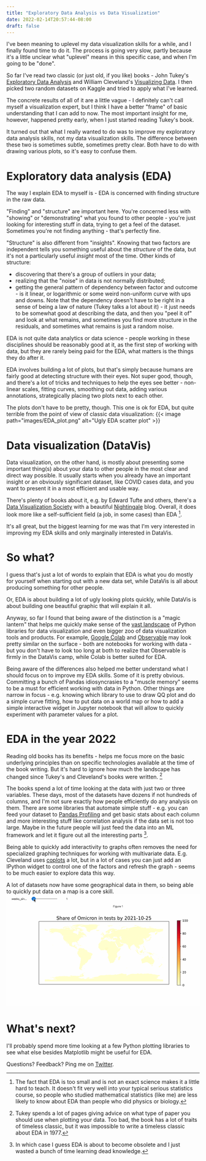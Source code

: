 ```yaml
---
title: "Exploratory Data Analysis vs Data Visualization"
date: 2022-02-14T20:57:44-08:00
draft: false
---
```

I've been meaning to uplevel my data visualization skills for a while, and I finally found time to do it. The process is going very slow, partly because it's a little unclear what "uplevel" means in this specific case, and when I'm going to be "done".

So far I've read two classic (or just old, if you like) books - John Tukey's [Exploratory Data Analysis](https://www.amazon.com/Exploratory-Data-Analysis-Classic-Version/dp/0134995457/ref=sr_1_1) and William Cleveland's [Visualizing Data](https://www.amazon.com/Visualizing-Data-William-S-Cleveland/dp/0963488406/ref=sr_1_2). I then picked two random datasets on Kaggle and tried to apply what I've learned.

The concrete results of all of it are a little vague - I definitely can't call myself a visualization expert, but I think I have a better "frame" of basic understanding that I can add to now. The most important insight for me, however, happened pretty early, when I just started reading Tukey's book.

It turned out that what I really wanted to do was to improve my exploratory data analysis skills, not my data visualization skills. The difference between these two is sometimes subtle, sometimes pretty clear. Both have to do with drawing various plots, so it's easy to confuse them.

# Exploratory data analysis (EDA)
The way I explain EDA to myself is - EDA is concerned with finding structure in the raw data.

"Finding" and "structure" are important here. You're concerned less with "showing" or "demonstrating" what you found to other people - you're just looking for interesting stuff in data, trying to get a feel of the dataset. Sometimes you're not finding anything - that's perfectly fine.

"Structure" is also different from "insights". Knowing that two factors are independent tells you something useful about the _structure_ of the data, but it's not a particularly useful _insight_ most of the time. Other kinds of structure:

- discovering that there's a group of outliers in your data;
- realizing that the "noise" in data is not normally distributed;
- getting the general pattern of dependency between factor and outcome - is it linear, or logarithmic or some weird non-uniform curve with ups and downs. Note that the dependency doesn't have to be right in a sense of being a law of nature (Tukey talks a lot about it) - it just needs to be somewhat good at describing the data, and then you "peel it of" and look at what remains, and sometimes you find more structure in the residuals, and sometimes what remains is just a random noise.

EDA is not quite data analytics or data science - people working in these disciplines should be reasonably good at it, as the first step of working with data, but they are rarely being paid for the EDA, what matters is the things they do after it.

EDA involves building a lot of plots, but that's simply because humans are fairly good at detecting structure with their eyes. Not super good, though, and there's a lot of tricks and techniques to help the eyes see better - non-linear scales, fitting curves, smoothing out data, adding various annotations, strategically placing two plots next to each other.

The plots don't have to be pretty, though. This one is ok for EDA, but quite terrible from the point of view of classic data visualization:
{{< image path="images/EDA_plot.png" alt="Ugly EDA scatter plot" >}}

# Data visualization (DataVis)
Data visualization, on the other hand, is mostly about presenting some important thing(s) about your data to other people in the most clear and direct way possible. It usually starts when you already have an important insight or an obviously significant dataset, like COVID cases data, and you want to present it in a most efficient and usable way.

There's plenty of books about it, e.g. by Edward Tufte and others, there's a [Data Visualization Society](https://www.datavisualizationsociety.org/) with a beautiful [Nightingale](https://nightingaledvs.com/) blog. Overall, it does look more like a self-sufficient field (a job, in some cases) than EDA [^1].

It's all great, but the biggest learning for me was that I'm very interested in improving my EDA skills and only marginally interested in DataVis.

[^1]: The fact that EDA is too small and is not an exact science makes it a little hard to teach. It doesn't fit very well into your typical serious statistics course, so people who studied mathematical statistics (like me) are less likely to know about EDA than people who did physics or biology.

# So what?
I guess that's just a lot of words to explain that EDA is what you do mostly for yourself when starting out with a new data set, while DataVis is all about producing something for other people.

Or, EDA is about building a lot of ugly looking plots quickly, while DataVis is about building one beautiful graphic that will explain it all.

Anyway, so far I found that being aware of the distinction is a "magic lantern" that helps me quickly make sense of the [vast landscape](https://pyviz.org/overviews/index.html) of Python libraries for data visualization and even bigger zoo of data visualization tools and products. For example, [Google Colab](https://colab.research.google.com/) and [Observable](https://observablehq.com/) may look pretty similar on the surface - both are notebooks for working with data - but you don't have to look too long at both to realize that Observable is firmly in the DataVis camp, while Colab is better suited for EDA.

Being aware of the differences also helped me better understand what I should focus on to improve my EDA skills. Some of it is pretty obvious. Committing a bunch of Pandas idiosyncrasies to a "muscle memory" seems to be a must for efficient working with data in Python. Other things are narrow in focus - e.g. knowing which library to use to draw QQ plot and do a simple curve fitting, how to put data on a world map or how to add a simple interactive widget in Jupyter notebook that will allow to quickly experiment with parameter values for a plot.

# EDA in the year 2022
Reading old books has its benefits - helps me focus more on the basic underlying principles than on specific technologies available at the time of the book writing. But it's hard to ignore how much the landscape has changed since Tukey's and Cleveland's books were written. [^2]

[^2]: Tukey spends a lot of pages giving advice on what type of paper you should use when plotting your data. Too bad, the book has a lot of traits of timeless classic, but it was impossible to write a timeless classic about EDA in 1977.

The books spend a lot of time looking at the data with just two or three variables. These days, most of the datasets have dozens if not hundreds of columns, and I'm not sure exactly how people efficiently do any analysis on them. There are some libraries that automate simple stuff - e.g. you can feed your dataset to [Pandas Profiling](https://pandas-profiling.github.io/pandas-profiling/docs/master/rtd/) and get basic stats about each column and more interesting stuff like correlation analysis if the data set is not too large. Maybe in the future people will just feed the data into an ML framework and let it figure out all the interesting parts [^3].

[^3]: In which case I guess EDA is about to become obsolete and I just wasted a bunch of time learning dead knowledge.

Being able to quickly add interactivity to graphs often removes the need for specialized graphing techniques for working with multivariate data. E.g. Cleveland uses [coplots](https://www.itl.nist.gov/div898/handbook/eda/section3/condplot.htm) a lot, but in a lot of cases you can just add an IPython widget to control one of the factors and refresh the graph - seems to be much easier to explore data this way.

A lot of datasets now have some geographical data in them, so being able to quickly put data on a map is a core skill.
![Interactive map plot](/img/InteractiveMap.gif)

# What's next?
I'll probably spend more time looking at a few Python plotting libraries to see what else besides Matplotlib might be useful for EDA.

Questions? Feedback? Ping me on [Twitter](https://twitter.com/dkishylau).
